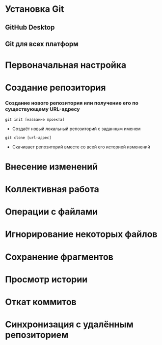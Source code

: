 # Установка Git
## GitHub Desktop
## Git для всех платформ

# Первоначальная настройка

# Создание репозитория
### Создание нового репозитория или получение его по существующему URL-адресу

```
git init [название проекта]
```
* Создаёт новый локальный репозиторий с заданным именем

```
git clone [url-адрес]
```
* Скачивает репозиторий вместе со всей его историей изменений

# Внесение изменений

# Коллективная работа

# Операции с файлами

# Игнорирование некоторых файлов

# Сохранение фрагментов

# Просмотр истории

# Откат коммитов

# Синхронизация с удалённым репозиторием

